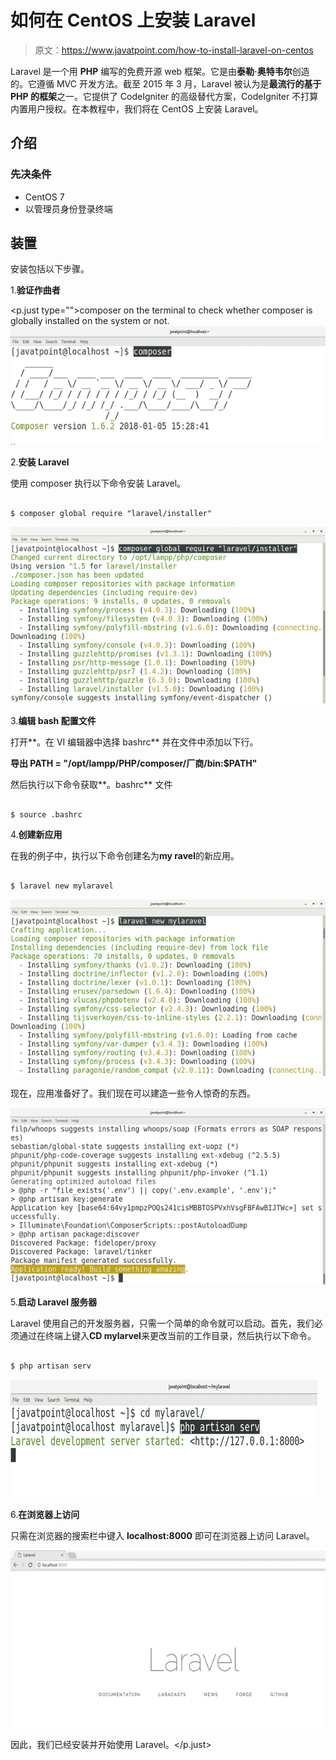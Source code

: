 # 如何在 CentOS 上安装 Laravel

> 原文：<https://www.javatpoint.com/how-to-install-laravel-on-centos>

Laravel 是一个用 **PHP** 编写的免费开源 web 框架。它是由**泰勒·奥特韦尔**创造的。它遵循 MVC 开发方法。截至 2015 年 3 月，Laravel 被认为是**最流行的基于 PHP 的框架**之一。它提供了 CodeIgniter 的高级替代方案，CodeIgniter 不打算内置用户授权。在本教程中，我们将在 CentOS 上安装 Laravel。

## 介绍

### 先决条件

*   CentOS 7
*   以管理员身份登录终端

## 装置

安装包括以下步骤。

1.**验证作曲者**

<p.just type="">composer on the terminal to check whether composer is globally installed on the system or not. ![CentOS How to Install Laravel on CentOS](img/9599f27dd81db0910fbab38bd46c7b17.png)

2.**安装 Laravel**

使用 composer 执行以下命令安装 Laravel。

```

$ composer global require "laravel/installer"

```

![CentOS How to Install Laravel on CentOS 1](img/7ae85283eadb33cbda44fb1637b17225.png)

3.**编辑 bash 配置文件**

打开**。在 VI 编辑器中选择 bashrc** 并在文件中添加以下行。

**导出 PATH = "/opt/lampp/PHP/composer/厂商/bin:$PATH"**

然后执行以下命令获取**。bashrc** 文件

```

$ source .bashrc 

```

4.**创建新应用**

在我的例子中，执行以下命令创建名为**my ravel**的新应用。

```

$ laravel new mylaravel 

```

![CentOS How to Install Laravel on CentOS 2](img/c4cb01ecb42878a3e642534cce9e6f74.png)

现在，应用准备好了。我们现在可以建造一些令人惊奇的东西。

![CentOS How to Install Laravel on CentOS 3](img/1760fd14406a6f65050ef8cd54d1cdee.png)

5.**启动 Laravel 服务器**

Laravel 使用自己的开发服务器，只需一个简单的命令就可以启动。首先，我们必须通过在终端上键入**CD mylarvel**来更改当前的工作目录，然后执行以下命令。

```

$ php artisan serv 

```

![CentOS How to Install Laravel on CentOS 4](img/ca7078fc114fe7dd00bed58c3dae50d5.png)

6.**在浏览器上访问**

只需在浏览器的搜索栏中键入 **localhost:8000** 即可在浏览器上访问 Laravel。

![CentOS How to Install Laravel on CentOS 5](img/fbb3bd539c8461075277d48687ee454f.png)

因此，我们已经安装并开始使用 Laravel。</p.just>